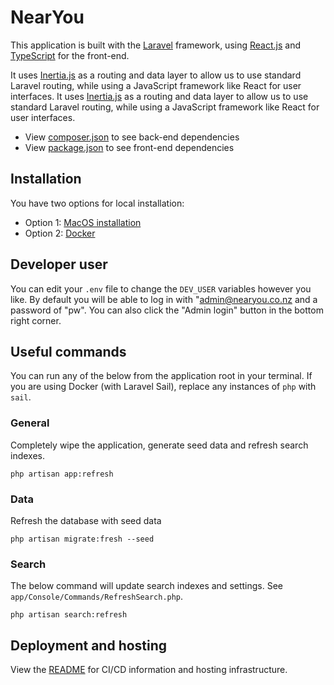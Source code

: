 # NearYou
This application is built with the [Laravel](https://laravel.com/) framework, using [React.js](https://react.dev/) and [TypeScript](https://www.typescriptlang.org/) for the front-end.

It uses [Inertia.js](https://inertiajs.com/) as a routing and data layer to allow us to use standard Laravel routing, while using a JavaScript framework like React for user interfaces.
It uses [Inertia.js](https://inertiajs.com/) as a routing and data layer to allow us to use standard Laravel routing, while using a JavaScript framework like React for user interfaces.
- View [composer.json](composer.json) to see back-end dependencies
- View [package.json](package.json) to see front-end dependencies

## Installation
You have two options for local installation:
- Option 1: [MacOS installation](/docs/macos/README.md)
- Option 2: [Docker](/docs/docker/README.md)

## Developer user
You can edit your `.env` file to change the `DEV_USER` variables however you like. By default you will be able to log in with "admin@nearyou.co.nz and a password of "pw". You can also click the "Admin login" button in the bottom right corner.

## Useful commands
You can run any of the below from the application root in your terminal. If you are using Docker (with Laravel Sail), replace any instances of `php` with `sail`.

### General
Completely wipe the application, generate seed data and refresh search indexes.
```
php artisan app:refresh
```

### Data

Refresh the database with seed data
```
php artisan migrate:fresh --seed
```

### Search
The below command will update search indexes and settings.
See `app/Console/Commands/RefreshSearch.php`.
```
php artisan search:refresh
```

## Deployment and hosting
View the [README](/docs/deployment/README.md) for CI/CD information and hosting infrastructure.
